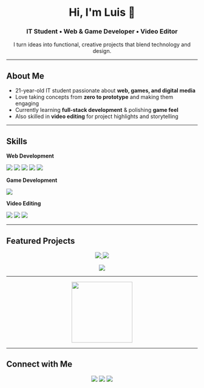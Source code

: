 <h1 align="center">Hi, I'm Luis 👋</h1>
<h3 align="center">IT Student • Web & Game Developer • Video Editor</h3>
<p align="center">I turn ideas into functional, creative projects that blend technology and design.</p>

---

## About Me
- 21-year-old IT student passionate about **web, games, and digital media**  
- Love taking concepts from **zero to prototype** and making them engaging  
- Currently learning **full-stack development** & polishing **game feel**  
- Also skilled in **video editing** for project highlights and storytelling  

---

## Skills

**Web Development**  
<p>
  <img src="https://img.shields.io/badge/JavaScript-F7DF1E?logo=javascript&logoColor=black" />
  <img src="https://img.shields.io/badge/React-61DAFB?logo=react&logoColor=black" />
  <img src="https://img.shields.io/badge/Node.js-339933?logo=node.js&logoColor=white" />
  <img src="https://img.shields.io/badge/HTML5-E34F26?logo=html5&logoColor=white" />
  <img src="https://img.shields.io/badge/CSS3-1572B6?logo=css3&logoColor=white" />
</p>

**Game Development**  
<p>
  <img src="https://img.shields.io/badge/Godot-478CBF?logo=godot-engine&logoColor=white" />
</p>

**Video Editing**  
<p>
  <img src="https://img.shields.io/badge/Premiere%20Pro-9999FF?logo=adobe-premiere-pro&logoColor=white" />
  <img src="https://img.shields.io/badge/DaVinci%20Resolve-233A51?logo=davinciresolve&logoColor=white" />
  <img src="https://img.shields.io/badge/CapCut-000000?logo=capcut&logoColor=white" />
</p>

---

## Featured Projects

<p align="center">
  <a href="https://github.com/simplelui/wanderly">
    <img src="https://github-readme-stats.vercel.app/api/pin/?username=simplelui&repo=wanderly&theme=radical" />
  </a>
  <a href="https://github.com/simplelui/apkgame">
    <img src="https://github-readme-stats.vercel.app/api/pin/?username=simplelui&repo=apkgame&theme=radical" />
  </a>
</p>

<p align="center">
  <a href="https://github.com/simplelui/compasswebsitefullstack">
    <img src="https://github-readme-stats.vercel.app/api/pin/?username=simplelui&repo=compasswebsitefullstack&theme=radical" />
  </a>
</p>

---

<p align="center">
  <img src="https://github-readme-stats.vercel.app/api/top-langs/?username=simplelui&layout=compact&theme=radical" height="160" />
</p>

---

## Connect with Me
<p align="center">
  <a href="mailto:luisdetaza04@gmail.com"><img src="https://img.shields.io/badge/Email-D14836?logo=gmail&logoColor=white" /></a>
  <a href="https://www.linkedin.com/in/luis-de-taza"><img src="https://img.shields.io/badge/LinkedIn-0A66C2?logo=linkedin&logoColor=white" /></a>
  <a href="https://github.com/simplelui"><img src="https://img.shields.io/badge/GitHub-181717?logo=github&logoColor=white" /></a>
</p>

